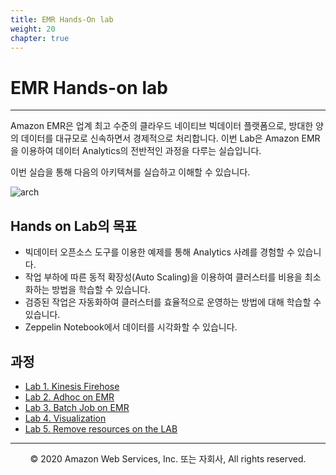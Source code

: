 ```yaml
---
title: EMR Hands-On lab
weight: 20
chapter: true
---
```


# EMR Hands-on lab
---

Amazon EMR은 업계 최고 수준의 클라우드 네이티브 빅데이터 플랫폼으로, 방대한 양의 데이터를 대규모로 신속하면서 경제적으로 처리합니다. 이번 Lab은 Amazon EMR을 이용하여 데이터 Analytics의 전반적인 과정을 다루는 실습입니다. 

이번 실습을 통해 다음의 아키텍쳐를 실습하고 이해할 수 있습니다.
     
![arch](./home_images/EMR-hands-on-architecture.jpg)

## Hands on Lab의 목표

 * 빅데이터 오픈소스 도구를 이용한 예제를 통해 Analytics 사례를 경험할 수 있습니다.
 * 작업 부하에 따른 동적 확장성(Auto Scaling)을 이용하여 클러스터를 비용을 최소화하는 방법을 학습할 수 있습니다.
 * 검증된 작업은 자동화하여 클러스터를 효율적으로 운영하는 방법에 대해 학습할 수 있습니다.
 * Zeppelin Notebook에서 데이터를 시각화할 수 있습니다.

## 과정

 * [Lab 1. Kinesis Firehose](/emrlab/lab1)
 * [Lab 2. Adhoc on EMR](/emrlab/lab2) 
 * [Lab 3. Batch Job on EMR](/emrlab/lab3)
 * [Lab 4. Visualization](/emrlab/lab4)
 * [Lab 5. Remove resources on the LAB](/emrlab/lab5)

---
<p align="center">
© 2020 Amazon Web Services, Inc. 또는 자회사, All rights reserved.
</p>
